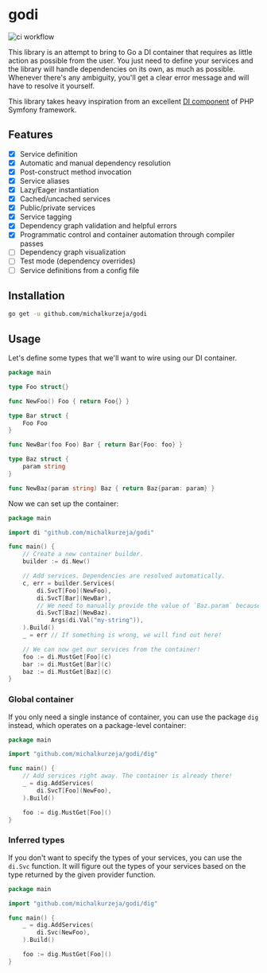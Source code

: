 # godi

![ci workflow](https://github.com/michalkurzeja/godi/actions/workflows/build.yaml/badge.svg)

This library is an attempt to bring to Go a DI container that requires as little action as possible from the user.
You just need to define your services and the library will handle dependencies on its own, as much as possible.
Whenever there's any ambiguity, you'll get a clear error message and will have to resolve it yourself.

This library takes heavy inspiration from an excellent [DI component](https://github.com/symfony/dependency-injection) of PHP
Symfony framework.

## Features

- [x] Service definition
- [x] Automatic and manual dependency resolution
- [x] Post-construct method invocation
- [x] Service aliases
- [x] Lazy/Eager instantiation
- [x] Cached/uncached services
- [x] Public/private services
- [x] Service tagging
- [x] Dependency graph validation and helpful errors
- [x] Programmatic control and container automation through compiler passes
- [ ] Dependency graph visualization
- [ ] Test mode (dependency overrides)
- [ ] Service definitions from a config file

## Installation

```bash
go get -u github.com/michalkurzeja/godi
```

## Usage

Let's define some types that we'll want to wire using our DI container.

```go
package main

type Foo struct{}

func NewFoo() Foo { return Foo{} }

type Bar struct {
	Foo Foo
}

func NewBar(foo Foo) Bar { return Bar{Foo: foo} }

type Baz struct {
	param string
}

func NewBaz(param string) Baz { return Baz{param: param} }

```

Now we can set up the container:

```go
package main

import di "github.com/michalkurzeja/godi"

func main() {
	// Create a new container builder.
	builder := di.New()

	// Add services. Dependencies are resolved automatically.
	c, err = builder.Services(
		di.SvcT[Foo](NewFoo),
		di.SvcT[Bar](NewBar),
		// We need to manually provide the value of `Baz.param` because it's not in the container.
		di.SvcT[Baz](NewBaz).
		    Args(di.Val("my-string")),
	).Build()
	_ = err // If something is wrong, we will find out here!

	// We can now get our services from the container!
	foo := di.MustGet[Foo](c)
	bar := di.MustGet[Bar](c)
	baz := di.MustGet[Baz](c)
}

```

### Global container

If you only need a single instance of container, you can use the package `dig` instead,
which operates on a package-level container:

```go
package main

import "github.com/michalkurzeja/godi/dig"

func main() {
	// Add services right away. The container is already there!
	_ = dig.AddServices(
		di.SvcT[Foo](NewFoo),
	).Build()

	foo := dig.MustGet[Foo]()
}
```

### Inferred types

If you don't want to specify the types of your services, you can use the `di.Svc` function.
It will figure out the types of your services based on the type returned by the given provider function.

```go
package main

import "github.com/michalkurzeja/godi/dig"

func main() {
	_ = dig.AddServices(
		di.Svc(NewFoo),
	).Build()

	foo := dig.MustGet[Foo]()
}
```

